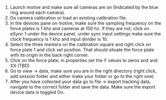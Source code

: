 1. Launch motive and make sure all cameras are on (Indicated by the blue ring around each camera). 
2. Do camera calibration or load an existing calibration file.
3. In the devices pane on motive, make sure the sampling frequency on the force plates is 1 khz and cameras at 100 hz. If they are not, click on eSync 1 under the device panel, under sync input settings make sure the clock frequency is 1 khz and input divider is 10. 
4. Select the three markers on the calibration square and right click on force plate 1 and click set position. That should situate the force plate with its origin in the back right corner. 
5. Click on the force plate, in properties set the Y values to zeros and and XX (TBD)
6. Go to view -> data, make sure you are in the right directory (right click, add session folder and either make your folder or go to the right one) 
7. After you have collected your data go to file -> export tracking data, navigate to the correct folder and save the data. Make sure the export device data is toggled On. 